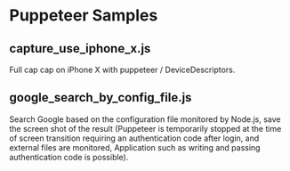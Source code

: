 # Puppeteer Samples

## capture_use_iphone_x.js

Full cap cap on iPhone X with puppeteer / DeviceDescriptors.

## google_search_by_config_file.js

Search Google based on the configuration file monitored by Node.js, save the screen shot of the result (Puppeteer is temporarily stopped at the time of screen transition requiring an authentication code after login, and external files are monitored, Application such as writing and passing authentication code is possible).
